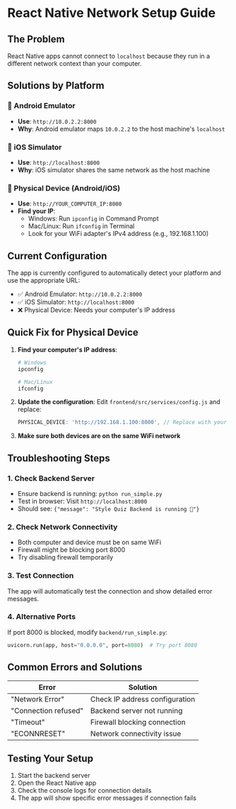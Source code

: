 # React Native Network Setup Guide

## The Problem
React Native apps cannot connect to `localhost` because they run in a different network context than your computer.

## Solutions by Platform

### 🤖 Android Emulator
- **Use**: `http://10.0.2.2:8000`
- **Why**: Android emulator maps `10.0.2.2` to the host machine's `localhost`

### 📱 iOS Simulator
- **Use**: `http://localhost:8000`
- **Why**: iOS simulator shares the same network as the host machine

### 📲 Physical Device (Android/iOS)
- **Use**: `http://YOUR_COMPUTER_IP:8000`
- **Find your IP**:
  - Windows: Run `ipconfig` in Command Prompt
  - Mac/Linux: Run `ifconfig` in Terminal
  - Look for your WiFi adapter's IPv4 address (e.g., 192.168.1.100)

## Current Configuration
The app is currently configured to automatically detect your platform and use the appropriate URL:

- ✅ Android Emulator: `http://10.0.2.2:8000`
- ✅ iOS Simulator: `http://localhost:8000`
- ❌ Physical Device: Needs your computer's IP address

## Quick Fix for Physical Device

1. **Find your computer's IP address**:
   ```bash
   # Windows
   ipconfig
   
   # Mac/Linux
   ifconfig
   ```

2. **Update the configuration**:
   Edit `frontend/src/services/config.js` and replace:
   ```javascript
   PHYSICAL_DEVICE: 'http://192.168.1.100:8000', // Replace with your actual IP
   ```

3. **Make sure both devices are on the same WiFi network**

## Troubleshooting Steps

### 1. Check Backend Server
- Ensure backend is running: `python run_simple.py`
- Test in browser: Visit `http://localhost:8000`
- Should see: `{"message": "Style Quiz Backend is running 🚀"}`

### 2. Check Network Connectivity
- Both computer and device must be on same WiFi
- Firewall might be blocking port 8000
- Try disabling firewall temporarily

### 3. Test Connection
The app will automatically test the connection and show detailed error messages.

### 4. Alternative Ports
If port 8000 is blocked, modify `backend/run_simple.py`:
```python
uvicorn.run(app, host="0.0.0.0", port=8080)  # Try port 8080
```

## Common Errors and Solutions

| Error | Solution |
|-------|----------|
| "Network Error" | Check IP address configuration |
| "Connection refused" | Backend server not running |
| "Timeout" | Firewall blocking connection |
| "ECONNRESET" | Network connectivity issue |

## Testing Your Setup

1. Start the backend server
2. Open the React Native app
3. Check the console logs for connection details
4. The app will show specific error messages if connection fails
